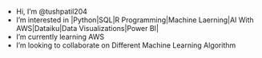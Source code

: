 -  Hi, I’m @tushpatil204
-  I’m interested in |Python|SQL|R Programming|Machine Laerning|AI With AWS|Dataiku|Data Visualizations|Power BI|
-  I’m currently learning AWS 
-  I’m looking to collaborate on Different Machine Learning Algorithm 


<!---
tushpatil204/tushpatil204 is a ✨ special ✨ repository because its `README.md` (this file) appears on your GitHub profile.
You can click the Preview link to take a look at your changes.
--->
